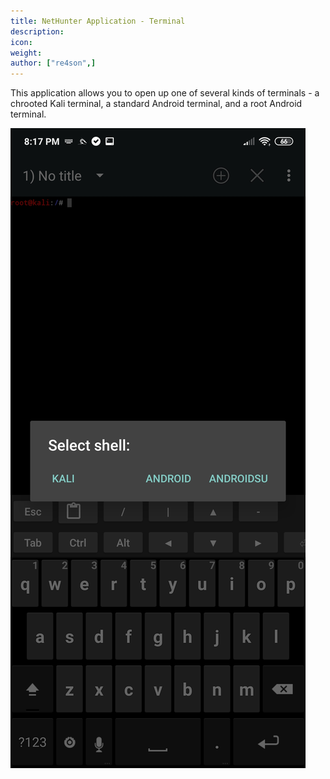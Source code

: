 ```yaml
---
title: NetHunter Application - Terminal
description:
icon:
weight:
author: ["re4son",]
---
```


This application allows you to open up one of several kinds of terminals - a chrooted Kali terminal, a standard Android terminal, and a root Android terminal.

![](nethunter-terminal.png)
